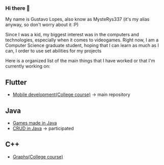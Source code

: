 ### Hi there 👋

My name is Gustavo Lopes, also know as MysteRys337 (it's my alias anyway, so don't worry about it :P)

Since I was a kid, my biggest interest was in the computers and technologies, especially when it comes to videogames.
Right now, I am a Computer Science graduate  student, hoping that I can learn as much as I can, I order to use set abilities 
for my projects

Here is a organized list of the main things that I have worked or that I'm currently working on:

## Flutter

* [Mobile development(College course)](https://github.com/MysteRys337/LDDM-PUC2021) -> main repository 

## Java

* [Games made in Java](https://github.com/MysteRys337/EclipseJogos)
* [CRUD in Java](https://github.com/solid-titans/AEDs3) -> participated

## C++ 

* [Graphs(College course)](https://github.com/MysteRys337/graph_algorithms_in_cpp)




